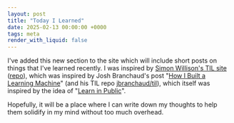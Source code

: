 ```yaml
---
layout: post
title: "Today I Learned"
date: 2025-02-13 00:00:00 +0000
tags: meta
render_with_liquid: false
---
```


I've added this new section to the site which will include short posts on
things that I've learned recently. I was inspired by [Simon Willison's TIL
site](https://til.simonwillison.net/) ([repo](https://github.com/simonw/til)),
which was inspired by Josh Branchaud's post "[How I Built a Learning
Machine](https://dev.to/jbranchaud/how-i-built-a-learning-machine-45k9)" (and
his TIL repo [jbranchaud/til](https://github.com/jbranchaud/til)), which itself
was inspired by the idea of "[Learn in
Public](https://www.swyx.io/learn-in-public/)".

Hopefully, it will be a place where I can write down my thoughts to help them
solidify in my mind without too much overhead.
